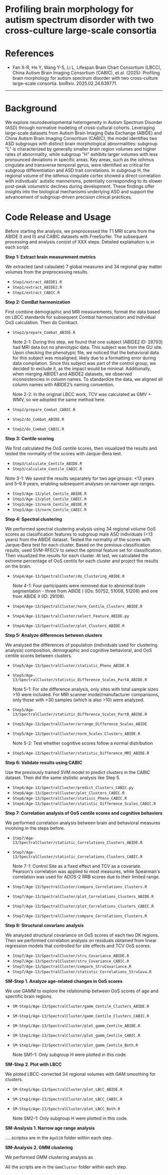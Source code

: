 # Profiling brain morphology for autism spectrum disorder with two cross-culture large-scale consortia

References
===========
+ Fan X-R, He Y, Wang Y-S, Li L, Lifespan Brain Chart Consortium (LBCC), China Autism Brain Imaging Consortium (CABIC), et al. (2025): Profiling brain morphology for autism spectrum disorder with two cross-culture large-scale consortia. bioRxiv. 2025.02.24.639771.

----

Background
====

We explore neurodevelopmental heterogeneity in Autism Spectrum Disorder (ASD) through normative modeling of cross-cultural cohorts. Leveraging large-scale datasets from Autism Brain Imaging Data Exchange (ABIDE) and China Autism Brain Imaging Consortium (CABIC), the model identifies two ASD subgroups with distinct brain morphological abnormalities: subgroup "L" is characterized by generally smaller brain region volumes and higher rates of abnormality, while subgroup "H" exhibits larger volumes with less pronounced deviations in specific areas. Key areas, such as the isthmus cingulate and transverse temporal gyrus, were identified as critical for subgroup differentiation and ASD trait correlations. In subgroup H, the regional volume of the isthmus cingulate cortex showed a direct correlation with individuals' autistic mannerisms, potentially corresponding to its slower post-peak volumetric declines during development. These findings offer insights into the biological mechanisms underlying ASD and support the advancement of subgroup-driven precision clinical practices.

Code Release and Usage
====

Before starting the analysis, we preprocessed the T1 MRI scans from the ABIDE (I and II) and CABIC datasets with FreeSurfer. The subsequent processing and analysis consist of XXX steps. Detailed explaination is in each script.

**Step 1: Extract brain measurement metrics**

We extracted (and calaulate) 7 global measures and 34 regional gray matter volumes from the preprocessing results.

- `Step1/extract_ABIDE1.R`
- `Step1/extract_ABIDE2.R`
- `Step1/extract_CABIC.R`

**Step 2: ComBat harmonization**

First combine demographic and MRI measurements, format the data based on LBCC standards for subsequent Combat harmonization and individual OoS calculation. Then do Combact.

- `Step2/prepare_Combat_ABIDE.R`

  Note 2-1: During this step, we found that one subject (ABIDE2 ID: 28793) had MRI data but no phenotypic data. This subject was from the GU site. Upon checking the phenotypic file, we noticed that the behavioral data for this subject was misaligned, likely due to a formatting error during data compilation. Since this subject was part of the control group, we decided to exclude it, as the impact would be minimal. Additionally, when merging ABIDE1 and ABIDE2 datasets, we observed inconsistencies in column names. To standardize the data, we aligned all column names with ABIDE2’s naming convention.

  Note 2-2: In the original LBCC work, TCV was calculated as GMV + WMV, so we adopted the same method here.
  
- `Step2/prepare_Combat_CABIC.R`
- `Step2/do_Combat_ABIDE.R`
- `Step2/do_Combat_CABIC.R`

**Step 3: Centile scoring**

We first calculated the OoS centile scores, then visualized the results and tested the normality of the scores with Jarque-Bera test.

- `Step3/calculate_Centile_ABIDE.R`
- `Step3/calculate_Centile_CABIC.R`

Note 3-1: We saved the results separately for two age groups: <13 years and 5–9.9 years, enabling subsequent analyses on narrower age ranges.

- `Step3/Age-13/plot_Centile_ABIDE.R`
- `Step3/Age-13/plot_Centile_CABIC.R`
- `Step3/Age-13/norm_Centile_ABIDE.R`
- `Step3/Age-13/norm_Centile_CABIC.R`

**Step 4: Spectral clustering**

We performed spectral clustering analysis using 34 regional volume OoS scores as classification features to subgroup male ASD individuals (<13 years) from the ABIDE dataset. Tested the normality of the scores with Jarque-Bera test for each cluster. Based on the previous classification results, used SVM-RFECV to select the optimal feature set for classification. Then visualized the results for each cluster. At last, we calculated the extreme percentage of OoS centils for each cluster and project the results on the brain.

- `Step4/Age-13/SpectralCluster/do_Clustering_ABIDE.R`

  Note 4-1: Four participants were removed due to abnormal brain segmentation - three from ABIDE I (IDs: 50752, 51008, 51208) and one from ABIDE II (ID: 29109).
  
- `Step4/Age-13/SpectralCluster/norm_Centile_Clusters_ABIDE.R`
- `Step4/Age-13/SpectralCluster/select_Feature_ABIDE.py`
- `Step4/Age-13/SpectralCluster/plot_Clusters_ABIDE.R`

**Step 5: Analyze differences between clusters**

  We analyzed the differences of population (individuals used for clustering analysis) composition, demographic and cognitive behavioral, and OoS centile scores between clusters.

- `Step5/Age-13/SpectralCluster/statistic_Pheno_ABIDE.R`
- `Step5/Age-13/SpectralCluster/statistic_Difference_Scales_PartA_ABIDE.R`

  Note 5-1: For site difference analysis, only sites with total sample sizes >10 were included. For MRI scanner model/manufacturer comparisons, only those with >30 samples (which is also >10) were analyzed.

- `Step5/Age-13/SpectralCluster/statistic_Difference_Scales_PartB_ABIDE.R`
- `Step5/Age-13/SpectralCluster/arrange_Difference_Scales_ABIDE`
- `Step5/Age-13/SpectralCluster/norm_Scales_Clusters_ABIDE.R`

  Note 5-2: Test whether cognitive scores follow a normal distribution
  
- `Step5/Age-13/SpectralCluster/statistic_Difference_MRI_ABIDE.R`

**Step 6: Validate results using CABIC**

Use the previously trained SVM model to predict clusters in the CABIC dataset. Then did the same ststistic analysis like Step 5.

- `Step6/Age-13/SpectralCluster/predict_Clusters_CABIC.py`
- `Step6/Age-13/SpectralCluster/plot_Clusters_CABIC.R`
- `Step6/Age-13/SpectralCluster/statisic_Pheno_CABIC.R`
- `Step6/Age-13/SpectralCluster/statistic_Difference_Scales_CABIC.R`

**Step 7: Correlation analysis of OoS centile scores and cognitive behaviors**

We performed correlation analysis between brain and behavioral measures involving in the steps before.

- `Step7/Age-13/SpectralCluster/statistic_Correlations_Clusters_ABIDE.R`
- `Step7/Age-13/SpectralCluster/statistic_Correlations_Clusters_CABIC.R`
  
  Note 7-1: Control Site as a fixed effect and TCV as a covariate. Pearson's correlation was applied to most measures, while Spearman's correlation was used for ADOS-2 RRB scores due to their limited range.

- `Step7/Age-13/SpectralCluster/compare_Correlations_Clusters.R`
- `Step7/Age-13/SpectralCluster/plot_Correlations_Clusters_ABIDE.R`
- `Step7/Age-13/SpectralCluster/plot_Correlations_Clusters_CABIC.R`
- `Step7/Age-13/SpectralCluster/compare_Correlations_Clusters.R`

**Step 8: Structural covarianc analysis**

We analyzed structural covariance on OoS scores of each two DK regions. Then we performed correlation analysis on residuals obtained from linear regression models that controlled for site effects and TCV OoS scores.

- `Step7/Age-13/SpectralCluster/stru_Covariance_ABIDE.R`
- `Step7/Age-13/SpectralCluster/stru_Covariance_CABIC.R`
- `Step7/Age-13/SpectralCluster/compare_StruCovariance.R`
- `Step7/Age-13/SpectralCluster/statistic_Correlations_StruCova.R`

**SM-Step 1. Analyze age-related changes in OoS scores**

We use GAMM to explore the relationship between OoS scores of age and spectific brain regions.

- `SM-Step1/Age-13/SpectralCluster/gamm_Centile_Clusters_ABIDE.R`
- `SM-Step1/Age-13/SpectralCluster/gamm_Centile_Clusters_CABIC.R`
- `SM-Step1/Age-13/SpectralCluster/plot_gamm_Centile_ABIDE.R`
- `SM-Step1/Age-13/SpectralCluster/plot_gamm_Centile_CABIC.R`
- `SM-Step1/Age-13/SpectralCluster/plot_gamm_Centile_Both.R`

  Note SM1-1: Only subgroup H were plotted in this code.

**SM-Step 2. Plot with LBCC**

We ploted LBCC-corrected 34 regional volumes with GAM smoothing for clusters.

- `SM-Step1/Age-13/SpectralCluster/plot_LBCC_ABIDE.R`
- `SM-Step1/Age-13/SpectralCluster/plot_LBCC_CABIC.R`
- `SM-Step1/Age-13/SpectralCluster/plot_LBCC_Both.R`

  Note SM2-1: Only subgroup H were plotted in this code.

**SM-Analysis 1. Narrow age range analysis**

.....scriptss are in the `Age510` folder within each step.

**SM-Analysis 2. GMM clustering**

We performed GMM clustering analysis as 

All the scripts are in the `GmmCluster` folder within each step.
